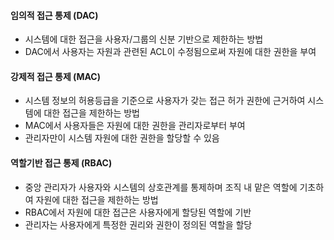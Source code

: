 #### 임의적 접근 통제 (DAC)
- 시스템에 대한 접근을 사용자/그룹의 신분 기반으로 제한하는 방법
- DAC에서 사용자는 자원과 관련된 ACL이 수정됨으로써 자원에 대한 권한을 부여
#### 강제적 접근 통제 (MAC)
- 시스템 정보의 허용등급을 기준으로 사용자가 갖는 접근 허가 권한에 근거하여 시스템에 대한 접근을 제한하는 방법
- MAC에서 사용자들은 자원에 대한 권한을 관리자로부터 부여
- 관리자만이 시스템 자원에 대한 권한을 할당할 수 있음
#### 역할기반 접근 통제 (RBAC)
- 중앙 관리자가 사용자와 시스템의 상호관계를 통제하며 조직 내 맡은 역할에 기초하여 자원에 대한 접근을 제한하는 방법
- RBAC에서 자원에 대한 접근은 사용자에게 할당된 역할에 기반
- 관리자는 사용자에게 특정한 권리와 권한이 정의된 역할을 할당